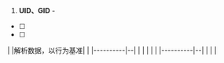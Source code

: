  1.  **UID、GID**
	- 
 - [ ] 
 - [ ] 

> 
|
|解析数据，以行为基准|  |
|----------|--|
|          |  |
|  |
|----------|--|
|          |  |


<!--stackedit_data:
eyJoaXN0b3J5IjpbLTE3NDM2MDMzNTldfQ==
-->
